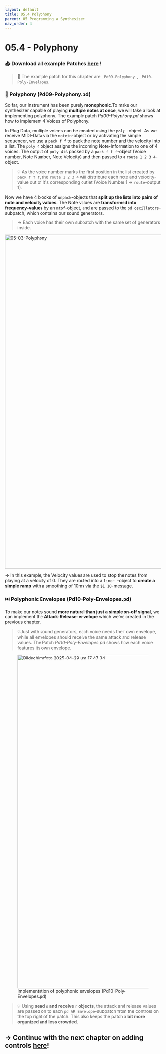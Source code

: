 ```yaml
---
layout: default
title: 05.4 Polyphony
parent: 05 Programming a Synthesizer
nav_order: 4
---
```


# 05.4 - Polyphony 

### 📥 Download all example Patches <a href="{{ site.baseurl }}/assets/diy-synth-example-files.zip" download>here</a> !
> 📖 The example patch for this chapter are `_Pd09-Polyphony_`, `_Pd10-Poly-Envelopes`.

### 🎹 Polyphony (Pd09-Polyphony.pd)

So far, our Instrument has been purely **monophonic**.To make our synthesizer capable of playing **multiple notes at once**, we will take a look at implementing polyphony. The example patch _Pd09-Polyphony.pd_ shows how to implement 4 Voices of Polyphony.

In Plug Data, multiple voices can be created using the `poly `-object. As we receive MIDI-Data via the `notein`-object or by activating the simple sequencer, we use a `pack f f` to pack the note number and the velocity into a list. The `poly 4` object assigns the incoming Note-Information to one of 4 voices. The output of `poly 4` is packed by a `pack f f f`-object (Voice number, Note Number, Note Velocity) and then passed to a `route 1 2 3 4`-object. 

> 💡 As the voice number marks the first position in the list created by `pack f f f`, the `route 1 2 3 4` will distribute each note and velocity-value out of it's corresponding outlet (Voice Number 1 -> `route`-output 1). 

Now we have 4 blocks of `unpack`-objects that **split up the lists into pairs of note and velocity values**. The Note values are **transformed into frequency-values** by an `mtof`-object, and are passed to the `pd oscillators`-subpatch, which contains our sound generators. 

> → Each voice has their own subpatch with the same set of generators inside.

<img width="1080" alt="05-03-Polyphony" src="https://github.com/user-attachments/assets/fa5a7047-a06a-4373-96a9-8f0b66c745a5" />

→ In this example, the Velocity values are used to stop the notes from playing at a velocity of 0. They are routed into a `line~ `-object to **create a simple ramp** with a smoothing of 10ms via the `$1 10`-message.

### ⏭️ Polyphonic Envelopes (Pd10-Poly-Envelopes.pd)

To make our notes sound **more natural than just a simple on-off signal**, we can implement the **Attack-Release-envelope** which we've created in the previous chapter. 

> 💡Just with sound generators, each voice needs their own envelope, while all envelopes should receive the same attack and release values. The Patch _Pd10-Poly-Envelopes.pd_ shows how each voice features its own envelope.

<figure>
  <img width="1080" alt="Bildschirmfoto 2025-04-29 um 17 47 34" src="https://github.com/user-attachments/assets/cf004b5c-dba0-41c1-8bf3-4608e0297276" />
  <figcaption> Implementation of polyphonic envelopes (Pd10-Poly-Envelopes.pd) </figcaption>
</figure>

> 💡 Using **send `s` and receive `r` objects**, the attack and release values are passed on to each `pd AR Envelope`-subpatch from the controls on the top right of the patch. This also keeps the patch a **bit more organized and less crowded**.

## → Continue with the next chapter on adding controls [here]({{site.baseurl}}/chapter-05/05-05-adding-controls)!

